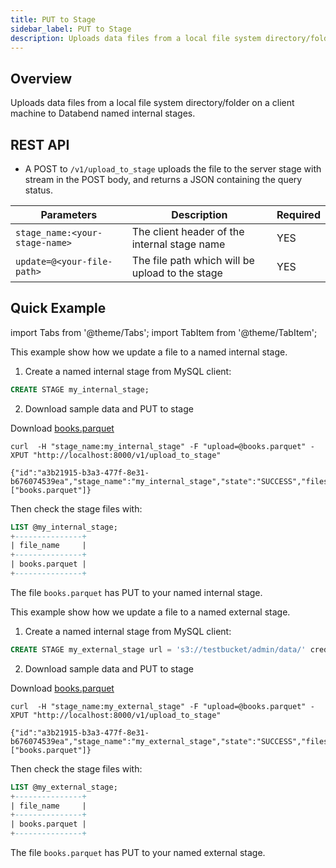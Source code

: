 ```yaml
---
title: PUT to Stage
sidebar_label: PUT to Stage
description: Uploads data files from a local file system directory/folder on a client machine to Databend named internal/external stages. ---
---
```


## Overview

Uploads data files from a local file system directory/folder on a client machine to Databend named internal stages.


## REST API

* A POST to `/v1/upload_to_stage` uploads the file to the server stage with stream in the POST body, and returns a JSON containing the query status.

| Parameters                           | Description                                     | Required |
| ------------------------------------ | ----------------------------------------------- | -------- |
| `stage_name:<your-stage-name>` | The client header of the internal stage name    | YES      |
| `update=@<your-file-path>`     | The file path which will be upload to the stage | YES      |


## Quick Example


import Tabs from '@theme/Tabs';
import TabItem from '@theme/TabItem';

<Tabs groupId="operating-systems">
<TabItem value="internal" label="Put to Named Internal Stage">

This example show how we update a file to a named internal stage.

1. Create a named internal stage from MySQL client:
```sql
CREATE STAGE my_internal_stage;
```
2. Download sample data and PUT to stage

Download [books.parquet](https://datafuse-1253727613.cos.ap-hongkong.myqcloud.com/data/books.parquet)

```shell title='Put books.parquet to stage'
curl  -H "stage_name:my_internal_stage" -F "upload=@books.parquet" -XPUT "http://localhost:8000/v1/upload_to_stage"
```

```shell title='Response'
{"id":"a3b21915-b3a3-477f-8e31-b676074539ea","stage_name":"my_internal_stage","state":"SUCCESS","files":["books.parquet"]}
```

Then check the stage files with:
```sql
LIST @my_internal_stage;
+---------------+
| file_name     |
+---------------+
| books.parquet |
+---------------+
```

The file `books.parquet` has PUT to your named internal stage.

</TabItem>
<TabItem value="external" label="Put to Named External Stage">

This example show how we update a file to a named external stage.

1. Create a named internal stage from MySQL client:
```sql
CREATE STAGE my_external_stage url = 's3://testbucket/admin/data/' credentials=(aws_key_id='minioadmin' aws_secret_key='minioadmin');
```
2. Download sample data and PUT to stage

Download [books.parquet](https://datafuse-1253727613.cos.ap-hongkong.myqcloud.com/data/books.parquet)

```shell title='Put books.parquet to stage'
curl  -H "stage_name:my_external_stage" -F "upload=@books.parquet" -XPUT "http://localhost:8000/v1/upload_to_stage"
```

```shell title='Response'
{"id":"a3b21915-b3a3-477f-8e31-b676074539ea","stage_name":"my_external_stage","state":"SUCCESS","files":["books.parquet"]}
```

Then check the stage files with:
```sql
LIST @my_external_stage;
+---------------+
| file_name     |
+---------------+
| books.parquet |
+---------------+
```

The file `books.parquet` has PUT to your named external stage.

</TabItem>

</Tabs>
